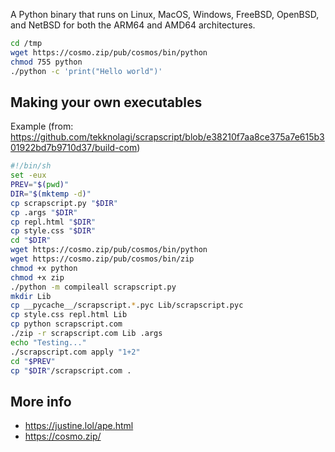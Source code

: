 
A Python binary that runs on Linux, MacOS, Windows, FreeBSD, OpenBSD, and NetBSD for both the ARM64 and AMD64 architectures.

```bash
cd /tmp
wget https://cosmo.zip/pub/cosmos/bin/python
chmod 755 python
./python -c 'print("Hello world")'
```

## Making your own executables

Example (from: https://github.com/tekknolagi/scrapscript/blob/e38210f7aa8ce375a7e615b301922bd7b9710d37/build-com)

```bash
#!/bin/sh
set -eux
PREV="$(pwd)"
DIR="$(mktemp -d)"
cp scrapscript.py "$DIR"
cp .args "$DIR"
cp repl.html "$DIR"
cp style.css "$DIR"
cd "$DIR"
wget https://cosmo.zip/pub/cosmos/bin/python
wget https://cosmo.zip/pub/cosmos/bin/zip
chmod +x python
chmod +x zip
./python -m compileall scrapscript.py
mkdir Lib
cp __pycache__/scrapscript.*.pyc Lib/scrapscript.pyc
cp style.css repl.html Lib
cp python scrapscript.com
./zip -r scrapscript.com Lib .args
echo "Testing..."
./scrapscript.com apply "1+2"
cd "$PREV"
cp "$DIR"/scrapscript.com .
```

## More info

- https://justine.lol/ape.html
- https://cosmo.zip/